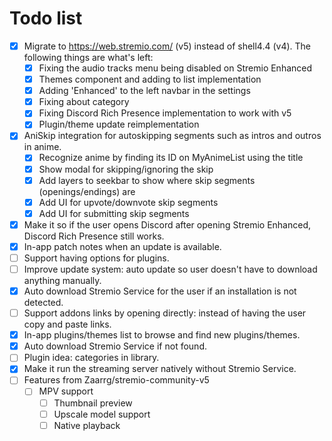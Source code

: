 # Todo list
- [x] Migrate to https://web.stremio.com/ (v5) instead of shell4.4 (v4). The following things are what's left:
  - [x] Fixing the audio tracks menu being disabled on Stremio Enhanced 
  - [x] Themes component and adding to list implementation
  - [x] Adding 'Enhanced' to the left navbar in the settings
  - [x] Fixing about category
  - [x] Fixing Discord Rich Presence implementation to work with v5
  - [x] Plugin/theme update reimplementation
- [x] AniSkip integration for autoskipping segments such as intros and outros in anime.
  -  [x] Recognize anime by finding its ID on MyAnimeList using the title
  -  [x] Show modal for skipping/ignoring the skip
  -  [x] Add layers to seekbar to show where skip segments (openings/endings) are
  -  [x] Add UI for upvote/downvote skip segments
  -  [x] Add UI for submitting skip segments
- [x] Make it so if the user opens Discord after opening Stremio Enhanced, Discord Rich Presence still works.
- [x] In-app patch notes when an update is available.
- [ ] Support having options for plugins. 
- [ ] Improve update system: auto update so user doesn't have to download anything manually.
- [x] Auto download Stremio Service for the user if an installation is not detected.
- [ ] Support addons links by opening directly: instead of having the user copy and paste links. 
- [x] In-app plugins/themes list to browse and find new plugins/themes.
- [x] Auto download Stremio Service if not found.
- [ ] Plugin idea: categories in library.
- [x] Make it run the streaming server natively without Stremio Service.
- [ ] Features from Zaarrg/stremio-community-v5
  - [ ] MPV support
    - [ ] Thumbnail preview
    - [ ] Upscale model support
    - [ ] Native playback